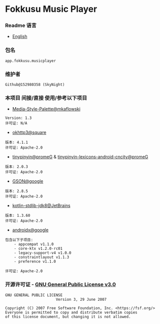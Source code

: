 # Fokkusu Music Player
### Readme 语言
- [English](README.md)

### 包名
```
app.fokkusu.musicplayer
```
### 维护者
```
Github@152980358 (SkyNight)
```
### 本项目 间接/直接 使用/参考以下项目
- [Media-Style-Palette@mkaflowski](https://github.com/mkaflowski/Media-Style-Palette)
```
Version: 1.3
许可证: N/A
```
- [okhttp3@square](https://github.com/square/okhttp)
```
版本: 4.1.1
许可证: Apache-2.0
```
- [tinypinyin@promeG](https://github.com/promeG/TinyPinyin) & [tinypinyin-lexicons-android-cncity@promeG](https://github.com/promeG/TinyPinyin)
```
版本: 2.0.3
许可证: Apache-2.0
```
- [GSON@google](https://github.com/google/gson)
```
版本: 2.8.5
许可证: Apache-2.0
```
- [kotlin-stdlib-jdk8@JetBrains](https://github.com/JetBrains/kotlin)
```
版本: 1.3.60
许可证: Apache-2.0
```
- [androidx@google](https://developer.android.com/jetpack/androidx)
```
包含以下子项目:
    - appcompat v1.1.0
    - core-ktx v1.2.0-rc01
    - legacy-support-v4 v1.0.0
    - constraintlayout v1.1.3
    - preference v1.1.0
    
许可证: Apache-2.0
```

### 开源许可证 - [GNU General Public License v3.0](LICENSE)
```
GNU GENERAL PUBLIC LICENSE
                       Version 3, 29 June 2007
    
Copyright (C) 2007 Free Software Foundation, Inc. <https://fsf.org/>
Everyone is permitted to copy and distribute verbatim copies
of this license document, but changing it is not allowed.
```